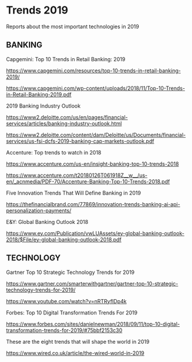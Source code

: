 # Trends 2019
Reports about the most important technologies in 2019


## BANKING

Capgemini: Top 10 Trends in Retail Banking: 2019

https://www.capgemini.com/resources/top-10-trends-in-retail-banking-2019/

https://www.capgemini.com/wp-content/uploads/2018/11/Top-10-Trends-in-Retail-Banking-2019.pdf


2019 Banking Industry Outlook

https://www2.deloitte.com/us/en/pages/financial-services/articles/banking-industry-outlook.html

https://www2.deloitte.com/content/dam/Deloitte/us/Documents/financial-services/us-fsi-dcfs-2019-banking-cap-markets-outlook.pdf


Accenture: Top trends to watch in 2018

https://www.accenture.com/us-en/insight-banking-top-10-trends-2018

https://www.accenture.com/t20180126T061918Z__w__/us-en/_acnmedia/PDF-70/Accenture-Banking-Top-10-Trends-2018.pdf


Five Innovation Trends That Will Define Banking in 2019

https://thefinancialbrand.com/77869/innovation-trends-banking-ai-api-personalization-payments/


E&Y: Global Banking Outlook 2018

https://www.ey.com/Publication/vwLUAssets/ey-global-banking-outlook-2018/$File/ey-global-banking-outlook-2018.pdf


## TECHNOLOGY

Gartner Top 10 Strategic Technology Trends for 2019

https://www.gartner.com/smarterwithgartner/gartner-top-10-strategic-technology-trends-for-2019/

https://www.youtube.com/watch?v=nRTRyfIDp4k


Forbes: Top 10 Digital Transformation Trends For 2019

https://www.forbes.com/sites/danielnewman/2018/09/11/top-10-digital-transformation-trends-for-2019/#75bbf2153c30


These are the eight trends that will shape the world in 2019

https://www.wired.co.uk/article/the-wired-world-in-2019
